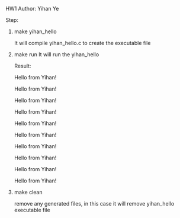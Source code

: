 HW1
Author: Yihan Ye

Step:
1. make yihan_hello
    
    It will compile yihan_hello.c to create the executable file

2. make run
    It will run the yihan_hello
    
    Result:

    Hello from Yihan! 

    Hello from Yihan! 

    Hello from Yihan! 

    Hello from Yihan! 
    
    Hello from Yihan! 
    
    Hello from Yihan! 
    
    Hello from Yihan! 
    
    Hello from Yihan! 
    
    Hello from Yihan! 
    
    Hello from Yihan! 
    
3. make clean
    
    remove any generated files, in this case it will remove yihan_hello executable file